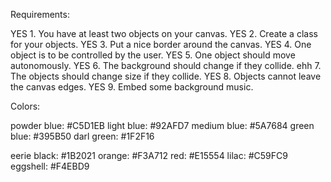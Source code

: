 Requirements:

YES 1. You have at least two objects on your canvas.
YES 2. Create a class for your objects.
YES 3. Put a nice border around the canvas.
YES 4. One object is to be controlled by the user.
YES 5. One object should move autonomously.
YES 6. The background should change if they collide.
 ehh 7. The objects should change size if they collide.
YES 8. Objects cannot leave the canvas edges.
YES 9. Embed some background music.

Colors:

powder blue: #C5D1EB
light blue: #92AFD7
medium blue: #5A7684
green blue: #395B50
darl green: #1F2F16

eerie black: #1B2021
orange: #F3A712
red: #E15554
lilac: #C59FC9
eggshell: #F4EBD9